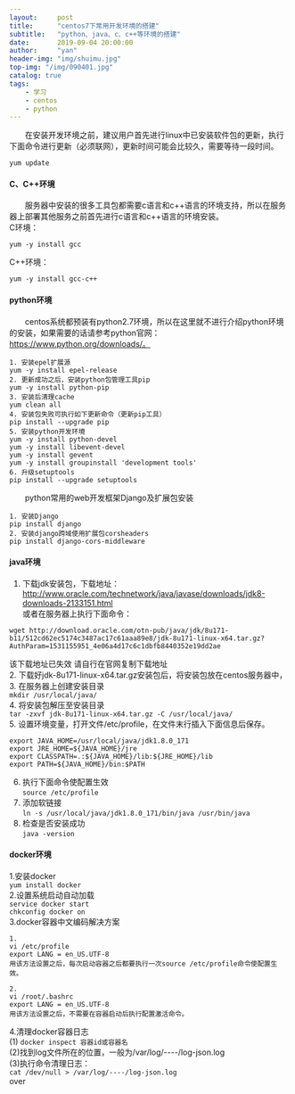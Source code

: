 ```yaml
---
layout:     post
title:      "centos7下常用开发环境的搭建"
subtitle:   "python、java、c、c++等环境的搭建"
date:       2019-09-04 20:00:00
author:     "yan"
header-img: "img/shuimu.jpg"
top-img: "/img/090401.jpg"
catalog: true
tags:
    - 学习
    - centos
    - python
---
```

&emsp;&emsp;在安装开发环境之前，建议用户首先进行linux中已安装软件包的更新，执行下面命令进行更新（必须联网），更新时间可能会比较久，需要等待一段时间。   
```
yum update
```
#### C、C++环境
&emsp;&emsp;服务器中安装的很多工具包都需要c语言和c++语言的环境支持，所以在服务器上部署其他服务之前首先进行c语言和c++语言的环境安装。  
C环境：   
```
yum -y install gcc  
```
C++环境：   
```
yum -y install gcc-c++
```
#### python环境
&emsp;&emsp;centos系统都预装有python2.7环境，所以在这里就不进行介绍python环境的安装，如果需要的话请参考python官网：https://www.python.org/downloads/。   
```
1. 安装epel扩展源   
yum -y install epel-release
2. 更新成功之后，安装python包管理工具pip   
yum -y install python-pip
3. 安装后清理cache   
yum clean all
4. 安装包失败可执行如下更新命令（更新pip工具）   
pip install --upgrade pip  
5. 安装python开发环境   
yum -y install python-devel  
yum -y install libevent-devel  
yum -y install gevent
yum -y install groupinstall 'development tools'  
6. 升级setuptools   
pip install --upgrade setuptools
```  
&emsp;&emsp;python常用的web开发框架Django及扩展包安装   
```
1. 安装Django   
pip install django  
2. 安装django跨域使用扩展包corsheaders   
pip install django-cors-middleware  
```
#### java环境
1. 下载jdk安装包，下载地址：http://www.oracle.com/technetwork/java/javase/downloads/jdk8-downloads-2133151.html  
或者在服务器上执行下面命令：   
```
wget http://download.oracle.com/otn-pub/java/jdk/8u171-b11/512cd62ec5174c3487ac17c61aaa89e8/jdk-8u171-linux-x64.tar.gz?AuthParam=1531155951_4e06a4d17c6c1dbfb8440352e19dd2ae
```
该下载地址已失效 请自行在官网复制下载地址   
2. 下载好jdk-8u171-linux-x64.tar.gz安装包后，将安装包放在centos服务器中，
3. 在服务器上创建安装目录   
`mkdir /usr/local/java/`     
4. 将安装包解压至安装目录   
`tar -zxvf jdk-8u171-linux-x64.tar.gz -C /usr/local/java/`   
5. 设置环境变量，打开文件/etc/profile，在文件末行插入下面信息后保存。   
```
export JAVA_HOME=/usr/local/java/jdk1.8.0_171
export JRE_HOME=${JAVA_HOME}/jre
export CLASSPATH=.:${JAVA_HOME}/lib:${JRE_HOME}/lib
export PATH=${JAVA_HOME}/bin:$PATH
```
6. 执行下面命令使配置生效   
`source /etc/profile`
7. 添加软链接   
`ln -s /usr/local/java/jdk1.8.0_171/bin/java /usr/bin/java`
8. 检查是否安装成功   
`java -version`   
#### docker环境
1.安装docker   
`yum install docker`   
2.设置系统启动自动加载   
`service docker start`   
`chkconfig docker on`   
3.docker容器中文编码解决方案  

```
1.
vi /etc/profile
export LANG = en_US.UTF-8
用该方法设置之后，每次启动容器之后都要执行一次source /etc/profile命令使配置生效。

2.
vi /root/.bashrc
export LANG = en_US.UTF-8
用该方法设置之后，不需要在容器启动后执行配置激活命令。
```
4.清理docker容器日志   
(1) `docker inspect 容器id或容器名`    
(2)找到log文件所在的位置，一般为/var/log/----/log-json.log   
(3)执行命令清理日志：   
`cat /dev/null > /var/log/----/log-json.log`   
over
